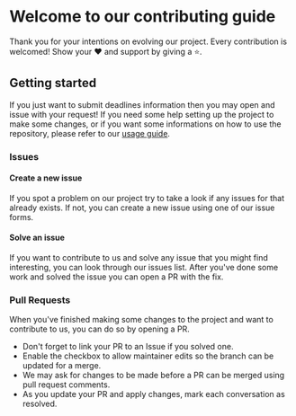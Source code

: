# Welcome to our contributing guide

Thank you for your intentions on evolving our project. Every contribution is welcomed! Show your ❤️ and support by giving a ⭐.

## Getting started

If you just want to submit deadlines information then you may open and issue with your request!
If you need some help setting up the project to make some changes, or if you want some informations on how to use the repository, please refer to our [usage guide](./USAGE.MD).

### Issues

#### Create a new issue

If you spot a problem on our project try to take a look if any issues for that already exists. If not, you can create a new issue using one of our issue forms.

#### Solve an issue

If you want to contribute to us and solve any issue that you might find interesting, you can look through our issues list. After you've done some work and solved the issue you can open a PR with the fix.

### Pull Requests

When you've finished making some changes to the project and want to contribute to us, you can do so by opening a PR.

- Don't forget to link your PR to an Issue if you solved one.
- Enable the checkbox to allow maintainer edits so the branch can be updated for a merge.
- We may ask for changes to be made before a PR can be merged using pull request comments.
- As you update your PR and apply changes, mark each conversation as resolved.
